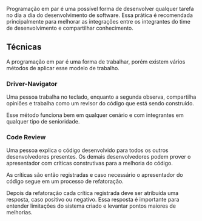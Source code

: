 Programação em par é uma possível forma de desenvolver qualquer tarefa no dia a dia do desenvolvimento de software. Essa prática é recomendada principalmente para melhorar as integrações entre os integrantes do time de desenvolvimento e compartilhar conhecimento.

## Técnicas

A programação em par é uma forma de trabalhar, porém existem vários métodos de aplicar esse modelo de trabalho.

### Driver-Navigator

Uma pessoa trabalha no teclado, enquanto a segunda observa, compartilha opiniões e trabalha como um revisor do código que está sendo construído.

Esse método funciona bem em qualquer cenário e com integrantes em qualquer tipo de senioridade.

### Code Review

Uma pessoa explica o código desenvolvido para todos os outros desenvolvedores presentes. Os demais desenvolvedores podem prover o apresentador com críticas construtivas para a melhoria do código.

As críticas são então registradas e caso necessário o apresentador do código segue em um processo de refatoração.

Depois da refatoração cada crítica registrada deve ser atribuída uma resposta, caso positivo ou negativo. Essa resposta é importante para entender limitações do sistema criado e levantar pontos maiores de melhorias.